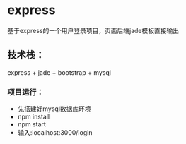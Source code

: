 # express
基于express的一个用户登录项目，页面后端jade模板直接输出

## 技术栈：
express + jade + bootstrap + mysql

### 项目运行：
* 先搭建好mysql数据库环境
* npm install
* npm start 
* 输入:localhost:3000/login

